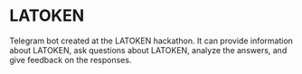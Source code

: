 # LATOKEN
 Telegram bot created at the LATOKEN hackathon. It can provide information about LATOKEN, ask questions about LATOKEN, analyze the answers, and give feedback on the responses.

